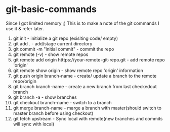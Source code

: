 # git-basic-commands
Since I got limited memory ;)
This is to make a note of the git commands I use it & refer later.

1) git init - initialize a git repo (exisiting code/ empty)
2) git add . - add/stage current directory
3) git commit -m "initial commit" - commit the repo
4) git remote (-v) - show remote repos
5) git remote add origin htttps://your-remote-git-repo.git - add remote repo 'origin'
6) git remote show origin - show remote repo 'origin' information
7) git push origin branch-name - create/ update a branch to the remote repo/origin
8) git branch branch-name - create a new branch from last checkedout branch
9) git branch -a - show branches
10) git checkout branch-name - switch to a branch
11) git merge branch-name - marge a branch with master(should switch to master branch before using checkout)
12) git fetch upstream - Sync local with remote(new branches and commits will sync with local)
